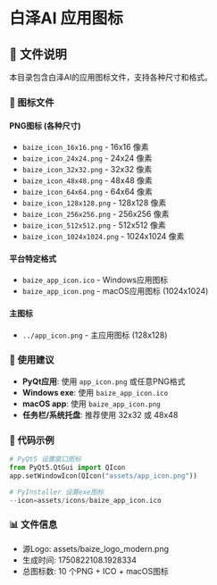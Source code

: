 # 白泽AI 应用图标

## 📁 文件说明

本目录包含白泽AI的应用图标文件，支持各种尺寸和格式。

### 🔖 图标文件

#### PNG图标 (各种尺寸)
- `baize_icon_16x16.png` - 16x16 像素
- `baize_icon_24x24.png` - 24x24 像素  
- `baize_icon_32x32.png` - 32x32 像素
- `baize_icon_48x48.png` - 48x48 像素
- `baize_icon_64x64.png` - 64x64 像素
- `baize_icon_128x128.png` - 128x128 像素
- `baize_icon_256x256.png` - 256x256 像素
- `baize_icon_512x512.png` - 512x512 像素
- `baize_icon_1024x1024.png` - 1024x1024 像素

#### 平台特定格式
- `baize_app_icon.ico` - Windows应用图标
- `baize_app_icon.png` - macOS应用图标 (1024x1024)

#### 主图标
- `../app_icon.png` - 主应用图标 (128x128)

### 🎯 使用建议

- **PyQt应用**: 使用 `app_icon.png` 或任意PNG格式
- **Windows exe**: 使用 `baize_app_icon.ico`
- **macOS app**: 使用 `baize_app_icon.png`
- **任务栏/系统托盘**: 推荐使用 32x32 或 48x48

### 🔧 代码示例

```python
# PyQt5 设置窗口图标
from PyQt5.QtGui import QIcon
app.setWindowIcon(QIcon("assets/app_icon.png"))

# PyInstaller 设置exe图标
--icon=assets/icons/baize_app_icon.ico
```

### 📊 文件信息

- 源Logo: assets/baize_logo_modern.png
- 生成时间: 1750822108.1928334
- 总图标数: 10 个PNG + ICO + macOS图标
